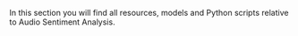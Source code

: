In this section you will find all resources, models and Python scripts relative to Audio Sentiment Analysis.
